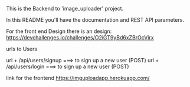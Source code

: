 This is the Backend to 'image_uploader' project.

In this README you'll have the documentation and REST API parameters.

For the front end Design there is an design:
https://devchallenges.io/challenges/O2iGT9yBd6xZBrOcVirx

urls to Users 

url + /api/users/signup ===> to sign up a new user (POST)
url + /api/users/login ===> to sign up a new user (POST)


link for the frontend https://imguploadapp.herokuapp.com/
